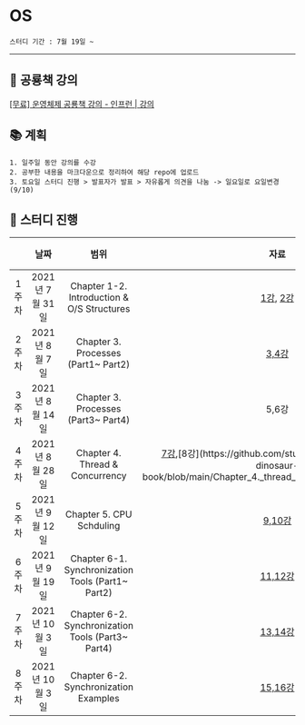 # OS

```
스터디 기간 : 7월 19일 ~
```
---
## 🐢 공룡책 강의


[[무료] 운영체제 공룡책 강의 - 인프런 | 강의](https://www.inflearn.com/course/%EC%9A%B4%EC%98%81%EC%B2%B4%EC%A0%9C-%EA%B3%B5%EB%A3%A1%EC%B1%85-%EC%A0%84%EA%B3%B5%EA%B0%95%EC%9D%98#curriculum)



## 📚 계획

```
1. 일주일 동안 강의를 수강
2. 공부한 내용을 마크다운으로 정리하여 해당 repo에 업로드
3. 토요일 스터디 진행 > 발표자가 발표 > 자유롭게 의견을 나눔 -> 일요일로 요일변경(9/10)
```

## 🏫 스터디 진행
|  | 날짜 | 범위 | 자료 | 강의 |
|:---:|:---:|:---:|:---:|:---:|
| 1주차 | 2021년 7월 31일 | Chapter 1-2. Introduction & O/S Structures | [1강](https://github.com/study-for-dev/OS-with-dinosaur-book/blob/main/Chapter%201-2%20Introduction%20%26%20OS%20Structures%20(1).md), [2강](https://github.com/study-for-dev/OS-with-dinosaur-book/blob/main/Chapter%201-2%20Introduction%20%26%20OS%20Structures%20(2).md)| @유진 |
| 2주차 | 2021년 8월 7일 | Chapter 3. Processes (Part1~ Part2)  | [3,4강](https://github.com/study-for-dev/OS-with-dinosaur-book/blob/main/Chapter%203.%20Processes%20(Part%201%2C%202).md) | @현강 |
| 3주차 | 2021년 8월 14일 | Chapter 3. Processes (Part3~ Part4)  | 5,6강 | @동헌 |
| 4주차 | 2021년 8월 28일 | Chapter 4. Thread & Concurrency  | [7강](https://github.com/study-for-dev/OS-with-dinosaur-book/blob/main/Chapter_4._thread__concurrency_(part_1).pdf),[8강](https://github.com/study-for-dev/OS-with-dinosaur-book/blob/main/Chapter_4._thread__concurrency_(part_2).pdf) | @유진 |
| 5주차 | 2021년 9월 12일 | Chapter 5. CPU Schduling  | [9,10강](https://github.com/study-for-dev/OS-with-dinosaur-book/blob/main/Chapter_5_CPU_Scheduling.md) | @현강 |
| 6주차 | 2021년 9월 19일 | Chapter 6-1. Synchronization Tools (Part1~ Part2)  | [11,12강](https://github.com/study-for-dev/OS-with-dinosaur-book/blob/main/Chapter_6_1_Process_Synchronization.md) | @동헌 |
| 7주차 | 2021년 10월 3일 | Chapter 6-2. Synchronization Tools (Part3~ Part4)  | [13,14강](https://github.com/study-for-dev/OS-with-dinosaur-book/blob/main/Chapter_6_2_synchronization_tools_(2).pdf) | @유진 |
| 8주차 | 2021년 10월 3일 | Chapter 6-2. Synchronization Examples  | [15,16강](https://github.com/study-for-dev/OS-with-dinosaur-book/blob/main/Chapter_7_Synchronization_Examples.md) | @현강 |
